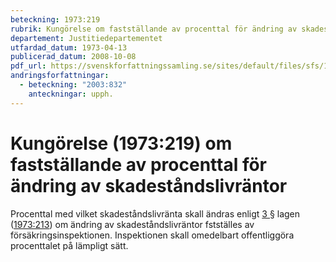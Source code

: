 ```yaml
---
beteckning: 1973:219
rubrik: Kungörelse om fastställande av procenttal för ändring av skadeståndslivräntor
departement: Justitiedepartementet
utfardad_datum: 1973-04-13
publicerad_datum: 2008-10-08
pdf_url: https://svenskforfattningssamling.se/sites/default/files/sfs/1973-04/SFS1973-219.pdf
andringsforfattningar:
  - beteckning: "2003:832"
    anteckningar: upph.
---
```


# Kungörelse (1973:219) om fastställande av procenttal för ändring av skadeståndslivräntor

Procenttal med vilket skadeståndslivränta skall ändras enligt [3 §](#3) lagen ([1973:213](https://selex.se/eli/sfs/1973/213)) om ändring av skadeståndslivräntor fstställes av försäkringsinspektionen. Inspektionen skall omedelbart offentliggöra procenttalet på lämpligt sätt.
